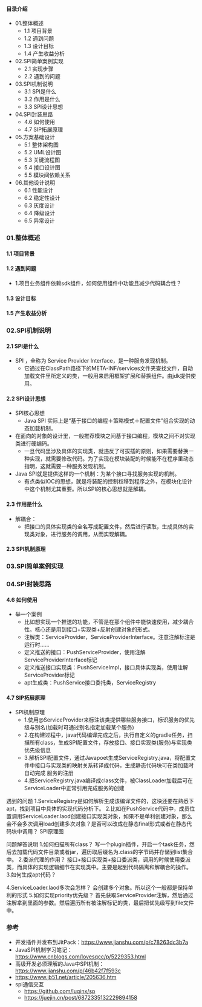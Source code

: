 #### 目录介绍
- 01.整体概述
    - 1.1 项目背景
    - 1.2 遇到问题
    - 1.3 设计目标
    - 1.4 产生收益分析
- 02.SPI简单案例实现
    - 2.1 实现步骤
    - 2.2 遇到的问题
- 03.SPI机制说明
    - 3.1 SPI是什么
    - 3.2 作用是什么
    - 3.3 SPI设计思想
- 04.SPI封装思路
    - 4.6 如何使用
    - 4.7 SIP拓展原理
- 05.方案基础设计
    - 5.1 整体架构图
    - 5.2 UML设计图
    - 5.3 关键流程图
    - 5.4 接口设计图
    - 5.5 模块间依赖关系
- 06.其他设计说明
    - 6.1 性能设计
    - 6.2 稳定性设计
    - 6.3 灰度设计
    - 6.4 降级设计
    - 6.5 异常设计



### 01.整体概述
#### 1.1 项目背景


#### 1.2 遇到问题
- 1.项目业务组件依赖sdk组件，如何使用组件中功能且减少代码耦合性？


#### 1.3 设计目标


#### 1.5 产生收益分析


### 02.SPI机制说明
#### 2.1 SPI是什么
- SPI ，全称为 Service Provider Interface，是一种服务发现机制。
    - 它通过在ClassPath路径下的META-INF/services文件夹查找文件，自动加载文件里所定义的类，一般用来启用框架扩展和替换组件。由jdk提供使用。


#### 2.2 SPI设计思想
- SPI核心思想
    - Java SPI 实际上是“基于接口的编程＋策略模式＋配置文件”组合实现的动态加载机制。
- 在面向的对象的设计里，一般推荐模块之间基于接口编程，模块之间不对实现类进行硬编码。
    - 一旦代码里涉及具体的实现类，就违反了可拔插的原则，如果需要替换一种实现，就需要修改代码。为了实现在模块装配的时候能不在程序里动态指明，这就需要一种服务发现机制。
- Java SPI就是提供这样的一个机制：为某个接口寻找服务实现的机制。
    - 有点类似IOC的思想，就是将装配的控制权移到程序之外，在模块化设计中这个机制尤其重要。所以SPI的核心思想就是解耦。


#### 2.3 作用是什么
- 解耦合：
    - 把接口的具体实现类的全名写成配置文件，然后进行读取，生成具体的实现类对象，进行服务的调用，从而实现解耦。



#### 2.3 SPI机制原理


### 03.SPI简单案例实现



### 04.SPI封装思路
#### 4.6 如何使用
- 举一个案例
    - 比如想实现一个推送的功能，不管是在那个组件中能快速使用，减少耦合性。核心还是用到接口+实现类+反射创建对象的形式。
    - 注解类：ServiceProvider，ServiceProviderInterface。注意注解标注是运行时……
    - 定义推送的接口：PushServiceProvider，使用注解ServiceProviderInterface标记
    - 定义推送接口实现类：PushServiceImpl，接口具体实现类，使用注解ServiceProvider标记
    - apt生成类：PushService接口委托类，ServiceRegistry


#### 4.7 SIP拓展原理
- SPI机制原理
    - 1.使用@ServiceProvider来标注该类提供哪些服务接口，标识服务的优先级与别名(加载时可通过别名指定加载某个服务)
    - 2.在构建过程中，java代码编译完成之后，执行自定义的gradle任务，扫描所有class，生成SPI配置文件，存放接口、接口实现类(服务)与实现类优先级信息
    - 3.解析SPI配置文件，通过Javapoet生成ServiceRegistry.java，将配置文件中接口与实现类的映射关系转译成代码，生成静态代码块可在类加载时自动完成 服务的注册
    - 4.把ServiceRegistry.java编译成class文件，被ClassLoader加载后可在ServiceLoader中正常引用完成服务的创建



遇到的问题
1.ServiceRegistry是如何解析生成该编译文件的，这块还要在熟悉下apt，找到项目中具体的实现代码分析下。
2.比如在PushService代码中，成员位置调用ServiceLoader.laod创建接口实现类对象，如果不是单利创建对象，那么会不会多次调用load创建多次对象？是否可以改成在静态final形式或者在静态代码块中调用？
SPI原理图

问题解答说明
1.如何扫描所有class？
写一个plugin插件，开启一个task任务，然后去加载代码文件目录或者jar，遍历取后缀名为.class的字节码并存储到list集合中。
2.委派代理的作用？
接口+接口实现类+接口委派类，调用的时候使用委派类，而具体的实现逻辑细节在实现类中。主要是起到代码隔离和解耦合的操作。
3.如何生成apt代码？

4.ServiceLoader.laod多次会怎样？
会创建多个对象。所以这个一般都是保持单利的形式
5.如何实现priority优先级？
首先获取ServiceProvider注解，然后通过注解拿到里面的参数。然后遍历所有被注解标记的类，最后把优先级写到file文件中。


### 参考
- 开发插件并发布到JitPack：https://www.jianshu.com/p/c78263dc3b7a
- JavaSPI机制学习笔记：https://www.cnblogs.com/lovesqcc/p/5229353.html
- 高级开发必须理解的Java中SPI机制：https://www.jianshu.com/p/46b42f7f593c
- https://www.jb51.net/article/205636.htm
- spi通信交互
    - https://github.com/luqinx/sp
    - https://juejin.cn/post/6872335132229894158